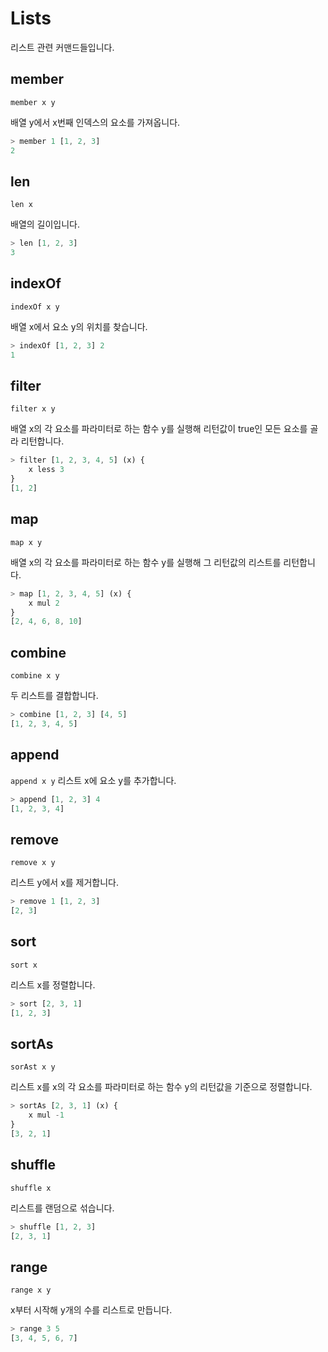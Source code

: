 # Lists

리스트 관련 커맨드들입니다.

## member

`member x y`

배열 y에서 x번째 인덱스의 요소를 가져옵니다.

```js
> member 1 [1, 2, 3]
2
```

## len

`len x`

배열의 길이입니다.

```js
> len [1, 2, 3]
3
```

## indexOf

`indexOf x y`

배열 x에서 요소 y의 위치를 찾습니다.

```js
> indexOf [1, 2, 3] 2
1
```

## filter

`filter x y`

배열 x의 각 요소를 파라미터로 하는 함수 y를 실행해 리턴값이 true인 모든 요소를 골라 리턴합니다.

```js
> filter [1, 2, 3, 4, 5] (x) {
    x less 3
}
[1, 2]
```

## map

`map x y`

배열 x의 각 요소를 파라미터로 하는 함수 y를 실행해 그 리턴값의 리스트를 리턴합니다.

```js
> map [1, 2, 3, 4, 5] (x) {
    x mul 2
}
[2, 4, 6, 8, 10]
```

## combine

`combine x y`

두 리스트를 결합합니다.

```js
> combine [1, 2, 3] [4, 5]
[1, 2, 3, 4, 5]
```

## append

`append x y`
리스트 x에 요소 y를 추가합니다.

```js
> append [1, 2, 3] 4
[1, 2, 3, 4]
```

## remove

`remove x y`

리스트 y에서 x를 제거합니다.

```js
> remove 1 [1, 2, 3]
[2, 3]
```

## sort

`sort x`

리스트 x를 정렬합니다.

```js
> sort [2, 3, 1]
[1, 2, 3]
```

## sortAs

`sorAst x y`

리스트 x를 x의 각 요소를 파라미터로 하는 함수 y의 리턴값을 기준으로 정렬합니다.

```js
> sortAs [2, 3, 1] (x) {
    x mul -1
}
[3, 2, 1]
```

## shuffle

`shuffle x`

리스트를 랜덤으로 섞습니다.

```js
> shuffle [1, 2, 3]
[2, 3, 1]
```

## range

`range x y`

x부터 시작해 y개의 수를 리스트로 만듭니다.

```js
> range 3 5
[3, 4, 5, 6, 7]
```